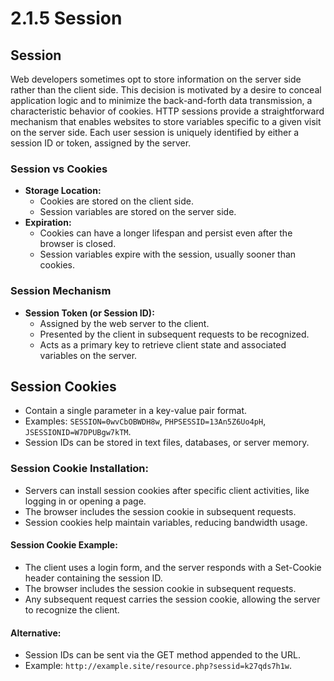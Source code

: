 # 2.1.5 Session

## Session

Web developers sometimes opt to store information on the server side rather than the client side. This decision is motivated by a desire to conceal application logic and to minimize the back-and-forth data transmission, a characteristic behavior of cookies. HTTP sessions provide a straightforward mechanism that enables websites to store variables specific to a given visit on the server side. Each user session is uniquely identified by either a session ID or token, assigned by the server.

### **Session vs Cookies**

* **Storage Location:**
  * Cookies are stored on the client side.
  * Session variables are stored on the server side.
* **Expiration:**
  * Cookies can have a longer lifespan and persist even after the browser is closed.
  * Session variables expire with the session, usually sooner than cookies.

### **Session Mechanism**

* **Session Token (or Session ID):**
  * Assigned by the web server to the client.
  * Presented by the client in subsequent requests to be recognized.
  * Acts as a primary key to retrieve client state and associated variables on the server.

## **Session Cookies**

* Contain a single parameter in a key-value pair format.
* Examples: `SESSION=0wvCbOBWDH8w`, `PHPSESSID=13An5Z6Uo4pH`, `JSESSIONID=W7DPUBgw7kTM`.
* Session IDs can be stored in text files, databases, or server memory.

### **Session Cookie Installation:**

* Servers can install session cookies after specific client activities, like logging in or opening a page.
* The browser includes the session cookie in subsequent requests.
* Session cookies help maintain variables, reducing bandwidth usage.

#### **Session Cookie Example:**

* The client uses a login form, and the server responds with a Set-Cookie header containing the session ID.
* The browser includes the session cookie in subsequent requests.
* Any subsequent request carries the session cookie, allowing the server to recognize the client.

#### **Alternative:**

* Session IDs can be sent via the GET method appended to the URL.
* Example: `http://example.site/resource.php?sessid=k27qds7h1w`.
